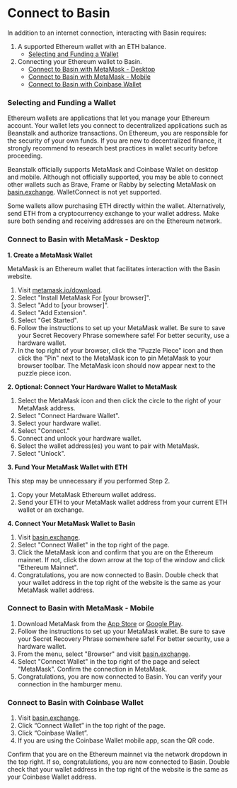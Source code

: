 # Connect to Basin

In addition to an internet connection, interacting with Basin requires:

1. A supported Ethereum wallet with an ETH balance.
   * [Selecting and Funding a Wallet](connect-wallet.md#selecting-and-funding-a-wallet)
2. Connecting your Ethereum wallet to Basin.
   * [Connect to Basin with MetaMask - Desktop](connect-wallet.md#connect-to-basin-with-metamask-desktop)
   * [Connect to Basin with MetaMask - Mobile](connect-wallet.md#connect-to-basin-with-metamask-mobile)
   * [Connect to Basin with Coinbase Wallet](connect-wallet.md#connect-to-basin-with-coinbase-wallet)

### **Selecting and Funding a Wallet**

Ethereum wallets are applications that let you manage your Ethereum account. Your wallet lets you connect to decentralized applications such as Beanstalk and authorize transactions. On Ethereum, you are responsible for the security of your own funds. If you are new to decentralized finance, it strongly recommend to research best practices in wallet security before proceeding.

Beanstalk officially supports MetaMask and Coinbase Wallet on desktop and mobile. Although not officially supported, you may be able to connect other wallets such as Brave, Frame or Rabby by selecting MetaMask on [basin.exchange](https://basin.exchange/). WalletConnect is not yet supported.

Some wallets allow purchasing ETH directly within the wallet. Alternatively, send ETH from a cryptocurrency exchange to your wallet address. Make sure both sending and receiving addresses are on the Ethereum network.

### **Connect to Basin with MetaMask - Desktop**

**1. Create a MetaMask Wallet**

MetaMask is an Ethereum wallet that facilitates interaction with the Basin website.

1. Visit [metamask.io/download](https://metamask.io/download/).
2. Select "Install MetaMask For \[your browser]".
3. Select "Add to \[your browser]".
4. Select "Add Extension".
5. Select "Get Started".
6. Follow the instructions to set up your MetaMask wallet. Be sure to save your Secret Recovery Phrase somewhere safe! For better security, use a hardware wallet.
7. In the top right of your browser, click the "Puzzle Piece" icon and then click the "Pin" next to the MetaMask icon to pin MetaMask to your browser toolbar. The MetaMask icon should now appear next to the puzzle piece icon.

**2. Optional: Connect Your Hardware Wallet to MetaMask**

1. Select the MetaMask icon and then click the circle to the right of your MetaMask address.
2. Select "Connect Hardware Wallet".
3. Select your hardware wallet.
4. Select "Connect."
5. Connect and unlock your hardware wallet.
6. Select the wallet address(es) you want to pair with MetaMask.
7. Select "Unlock".

**3. Fund Your MetaMask Wallet with ETH**

This step may be unnecessary if you performed Step 2.

1. Copy your MetaMask Ethereum wallet address.
2. Send your ETH to your MetaMask wallet address from your current ETH wallet or an exchange.

**4. Connect Your MetaMask Wallet to Basin**

1. Visit [basin.exchange](https://basin.exchange/).
2. Select "Connect Wallet" in the top right of the page.
3. Click the MetaMask icon and confirm that you are on the Ethereum mainnet. If not, click the down arrow at the top of the window and click "Ethereum Mainnet".
4. Congratulations, you are now connected to Basin. Double check that your wallet address in the top right of the website is the same as your MetaMask wallet address.

### **Connect to Basin with MetaMask - Mobile**

1. Download MetaMask from the [App Store](https://apps.apple.com/us/app/metamask-blockchain-wallet/id1438144202) or [Google Play](https://play.google.com/store/apps/details?id=io.metamask).
2. Follow the instructions to set up your MetaMask wallet. Be sure to save your Secret Recovery Phrase somewhere safe! For better security, use a hardware wallet.
3. From the menu, select "Browser" and visit [basin.exchange](https://basin.exchange/).
4. Select "Connect Wallet" in the top right of the page and select "MetaMask". Confirm the connection in MetaMask.
5. Congratulations, you are now connected to Basin. You can verify your connection in the hamburger menu.

### **Connect to Basin with Coinbase Wallet**

1. Visit [basin.exchange](https://basin.exchange/).
2. Click “Connect Wallet” in the top right of the page.
3. Click “Coinbase Wallet”.
4. If you are using the Coinbase Wallet mobile app, scan the QR code.

Confirm that you are on the Ethereum mainnet via the network dropdown in the top right. If so, congratulations, you are now connected to Basin. Double check that your wallet address in the top right of the website is the same as your Coinbase Wallet address.
